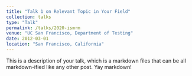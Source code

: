 ```yaml
---
title: "Talk 1 on Relevant Topic in Your Field"
collection: talks
type: "Talk"
permalink: /talks/2020-ismrm
venue: "UC San Francisco, Department of Testing"
date: 2012-03-01
location: "San Francisco, California"
---
```


This is a description of your talk, which is a markdown files that can be all markdown-ified like any other post. Yay markdown!

